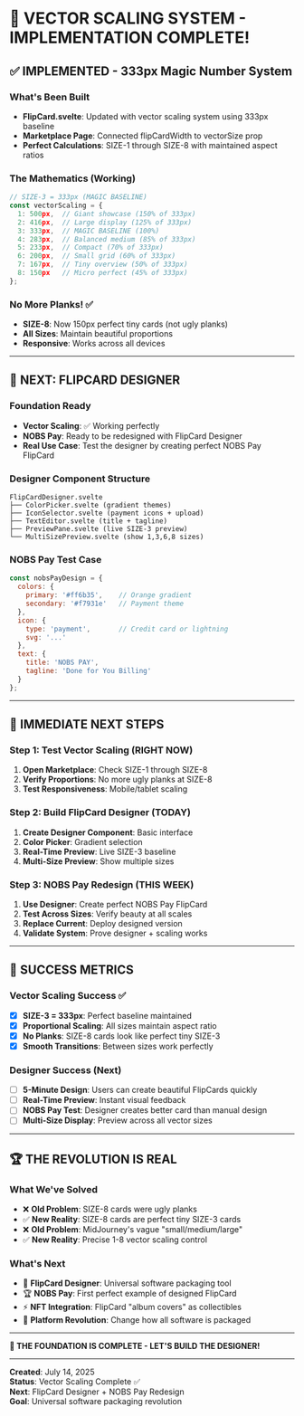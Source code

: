 # 🎯 VECTOR SCALING SYSTEM - IMPLEMENTATION COMPLETE!

## ✅ **IMPLEMENTED - 333px Magic Number System**

### **What's Been Built**
- **FlipCard.svelte**: Updated with vector scaling system using 333px baseline
- **Marketplace Page**: Connected flipCardWidth to vectorSize prop
- **Perfect Calculations**: SIZE-1 through SIZE-8 with maintained aspect ratios

### **The Mathematics (Working)**
```javascript
// SIZE-3 = 333px (MAGIC BASELINE)
const vectorScaling = {
  1: 500px,  // Giant showcase (150% of 333px)
  2: 416px,  // Large display (125% of 333px)  
  3: 333px,  // MAGIC BASELINE (100%)
  4: 283px,  // Balanced medium (85% of 333px)
  5: 233px,  // Compact (70% of 333px)
  6: 200px,  // Small grid (60% of 333px)
  7: 167px,  // Tiny overview (50% of 333px)
  8: 150px   // Micro perfect (45% of 333px)
};
```

### **No More Planks! ✅**
- **SIZE-8**: Now 150px perfect tiny cards (not ugly planks)
- **All Sizes**: Maintain beautiful proportions
- **Responsive**: Works across all devices

---

## 🎨 **NEXT: FLIPCARD DESIGNER**

### **Foundation Ready**
- **Vector Scaling**: ✅ Working perfectly
- **NOBS Pay**: Ready to be redesigned with FlipCard Designer
- **Real Use Case**: Test the designer by creating perfect NOBS Pay FlipCard

### **Designer Component Structure**
```
FlipCardDesigner.svelte
├── ColorPicker.svelte (gradient themes)
├── IconSelector.svelte (payment icons + upload)
├── TextEditor.svelte (title + tagline)
├── PreviewPane.svelte (live SIZE-3 preview)
└── MultiSizePreview.svelte (show 1,3,6,8 sizes)
```

### **NOBS Pay Test Case**
```javascript
const nobsPayDesign = {
  colors: {
    primary: '#ff6b35',    // Orange gradient
    secondary: '#f7931e'   // Payment theme
  },
  icon: {
    type: 'payment',       // Credit card or lightning
    svg: '...'
  },
  text: {
    title: 'NOBS PAY',
    tagline: 'Done for You Billing'
  }
};
```

---

## 🚀 **IMMEDIATE NEXT STEPS**

### **Step 1: Test Vector Scaling (RIGHT NOW)**
1. **Open Marketplace**: Check SIZE-1 through SIZE-8
2. **Verify Proportions**: No more ugly planks at SIZE-8
3. **Test Responsiveness**: Mobile/tablet scaling

### **Step 2: Build FlipCard Designer (TODAY)**
1. **Create Designer Component**: Basic interface
2. **Color Picker**: Gradient selection
3. **Real-Time Preview**: Live SIZE-3 baseline
4. **Multi-Size Preview**: Show multiple sizes

### **Step 3: NOBS Pay Redesign (THIS WEEK)**
1. **Use Designer**: Create perfect NOBS Pay FlipCard
2. **Test Across Sizes**: Verify beauty at all scales
3. **Replace Current**: Deploy designed version
4. **Validate System**: Prove designer + scaling works

---

## 🎯 **SUCCESS METRICS**

### **Vector Scaling Success** ✅
- [x] **SIZE-3 = 333px**: Perfect baseline maintained
- [x] **Proportional Scaling**: All sizes maintain aspect ratio
- [x] **No Planks**: SIZE-8 cards look like perfect tiny SIZE-3
- [x] **Smooth Transitions**: Between sizes work perfectly

### **Designer Success** (Next)
- [ ] **5-Minute Design**: Users can create beautiful FlipCards quickly
- [ ] **Real-Time Preview**: Instant visual feedback
- [ ] **NOBS Pay Test**: Designer creates better card than manual design
- [ ] **Multi-Size Display**: Preview across all vector sizes

---

## 🏆 **THE REVOLUTION IS REAL**

### **What We've Solved**
- ❌ **Old Problem**: SIZE-8 cards were ugly planks
- ✅ **New Reality**: SIZE-8 cards are perfect tiny SIZE-3 cards
- ❌ **Old Problem**: MidJourney's vague "small/medium/large"
- ✅ **New Reality**: Precise 1-8 vector scaling control

### **What's Next**
- 🎨 **FlipCard Designer**: Universal software packaging tool
- 🏆 **NOBS Pay**: First perfect example of designed FlipCard
- ⚡️ **NFT Integration**: FlipCard "album covers" as collectibles
- 🚀 **Platform Revolution**: Change how all software is packaged

---

**🎯 THE FOUNDATION IS COMPLETE - LET'S BUILD THE DESIGNER!**

---

**Created**: July 14, 2025  
**Status**: Vector Scaling Complete ✅  
**Next**: FlipCard Designer + NOBS Pay Redesign  
**Goal**: Universal software packaging revolution
